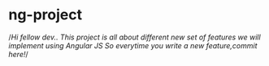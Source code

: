 # ng-project
/*Hi fellow dev..
This project is all about different new set of features we will implement using Angular JS
So everytime you write a new feature,commit here!*/

